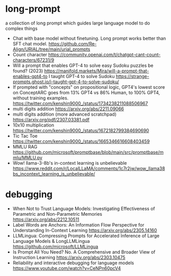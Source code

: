 # long-prompt
a collection of long prompt which guides large language model to do complex things

* Chat with base model without finetuning. Long prompt works better than SFT chat model. https://github.com/Re-Align/URIAL/tree/main/urial_prompts
* Count character https://community.openai.com/t/chatgpt-cant-count-characters/67231/9
* Will a prompt that enables GPT-4 to solve easy Sudoku puzzles be found? (2023) https://manifold.markets/Mira/will-a-prompt-that-enables-gpt4-to I taught GPT-4 to solve Sudoku https://strange-prompts.ghost.io/i-taught-gpt-4-to-solve-sudoku/
* If prompted with "concepts" on propositional logic, GPT4's lowest score on ConceptARC goes from 13% GPT4 vs 86% Human, to 100% GPT4, without training examples. https://twitter.com/kenshin9000_/status/1734238211088506967
* multi digits addition https://arxiv.org/abs/2211.09066
* multi digits addition (more advanced scratchpad) https://arxiv.org/pdf/2307.03381.pdf
* 10x10 multiplication https://twitter.com/kenshin9000_/status/1672182799384690690
* Tic Tac Toe https://twitter.com/kenshin9000_/status/1665346616608403459
* MMLU RAG https://github.com/microsoft/promptbase/blob/main/src/promptbase/mmlu/MMLU.py
* Wow! llama-3-8b's in-context learning is unbelievable https://www.reddit.com/r/LocalLLaMA/comments/1c7r2jw/wow_llama38bs_incontext_learning_is_unbelievable/

# debugging

* When Not to Trust Language Models: Investigating Effectiveness of Parametric and Non-Parametric Memories https://arxiv.org/abs/2212.10511
* Label Words are Anchors: An Information Flow Perspective for Understanding In-Context Learning https://arxiv.org/abs/2305.14160
* LLMLingua: Compressing Prompts for Accelerated Inference of Large Language Models & LongLLMLingua https://github.com/microsoft/LLMLingua
* Is Prompt All You Need? No. A Comprehensive and Broader View of Instruction Learning https://arxiv.org/abs/2303.10475
* Reliability and interactive debugging for language models https://www.youtube.com/watch?v=CeNPn60pcV4
